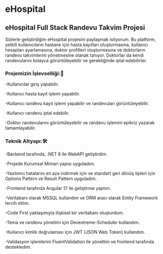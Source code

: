 # eHospital

## eHospital Full Stack Randevu Takvim Projesi

Sizlerle geliştirdiğim eHospital projesini paylaşmak istiyorum.
Bu platform, yetkili kullanıcıların hastane için hasta kayıtları oluşturmasına, kullanıcı hesapları ayarlamasına, doktor profilleri oluşturmasına ve doktorların randevu takvimlerini yönetmesine olanak tanıyor. Doktorlar da kendi randevularını kolayca görüntüleyebilir ve gerektiğinde iptal edebilirler.

### Projemizin İşlevselliği:🌟
-Kullanıcılar giriş yapabilir.

-Kullanıcı hasta kayıt işlemi yapabilir.

-Kullanıcı randevu kayıt işlemi yapabilir ve randevuları görüntüleyebilir.

-Kullanıcı randevu iptal edebilir.

-Doktor randevularını görüntüleyebilir ve randevu işlemini epikriz yazarak tamamlayabilir.


### Teknik Altyapı:🛠️
-Backend tarafında, .NET 8 ile WebAPI geliştirdim.

-Projede Kurumsal Mimari yapısı uyguladım.

-Yazılımcı hatalarını en aza indirmek için ve standart geri dönüş tipleri için Options Pattern ve Result Pattern uyguladım.

-Frontend tarafında Angular 17 ile geliştirme yaptım.

-Veritabanı olarak MSSQL kullandım ve ORM aracı olarak Entity Framework tercih ettim.

-Code First yaklaşımıyla ilişkisel bir veritabanı oluşturdum.

-Tema ve randevu yönetimi için Devextreme-Scheduler kullandım.

-Kullanıcı kimlik doğrulaması için JWT (JSON Web Token) kullandım.

-Validasyon işlemlerini FluentValidation ile yönettim ve frontend tarafında destekledim.
